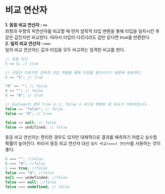 # 비교 연산자

**1. 동등 비교 연산자 : `==`**
   <br>
   좌항과 우항의 피연산자를 비교할 때 먼저 암묵적 타입 변환을 통해 타입을 일치시킨 후 같은 값인지만 비교한다. 따라서 타입이 다르더라도 값만 같다면 true를 반환한다.
   <br>
**2. 일치 비교 연산자 : `===`**
   <br>
   일치 비교 연산자는 값과 타입을 모두 비교하는 엄격한 비교를 한다.

```javascript
// 동등 비교
5 == 5; // true

// 타입은 다르지만 암묵적 타입 변환을 통해 타입을 일치시키기 때문에 동등하다.
5 == "5"; // true
```

```javascript
"0" == ""; // false
0 == ""; // false
0 == "0"; // true

// boolean의 경우 true 는 1, false 는 0으로 변환된 후 비교가 이루어집니다.
false == "false"; // false
false == "0"; // true

false == null; // false
false == undifined; // false
```

동등 비교 연산자는 편리한 경우도 있지만 대체적으로 결과를 예측하기 어렵고 실수할 확률이 높아진다.
따라서 동등 비교 연산자 대신 `일치 비교(===) 연산자`를 사용하는 것이 좋다.

```javascript
0 === ""; //false
0 === "0"; //false
1 === true; //false
false === "0"; //false
null === undefinded; //false
false === null; //false
false === undefined; // false
```
